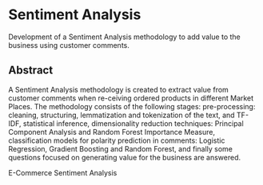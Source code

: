 # Sentiment Analysis

Development of a Sentiment Analysis methodology to add value to the business using customer comments.

## Abstract
A Sentiment Analysis methodology is created to extract value from customer comments when re-ceiving ordered products in different Market Places. The methodology consists of the following stages: pre-processing: cleaning, structuring, lemmatization and tokenization of the text, and TF-IDF, statistical inference, dimensionality reduction techniques: Principal Component Analysis and Random Forest Importance Measure, classification  models for polarity prediction in comments: Logistic Regression, Gradient Boosting and Random Forest, and finally some questions focused on generating value for the business are answered. 

 E-Commerce Sentiment Analysis
